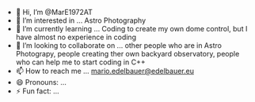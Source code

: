 - 👋 Hi, I’m @MarE1972AT
- 👀 I’m interested in ... Astro Photography
- 🌱 I’m currently learning ... Coding to create my own dome control, but I have almost no experience in coding
- 💞️ I’m looking to collaborate on ... other people who are in Astro Photograpy, people creating ther own backyard observatory, people who can help me to start coding in C++ 
- 📫 How to reach me ... mario.edelbauer@edelbauer.eu  
- 😄 Pronouns: ...
- ⚡ Fun fact: ...

<!---
MarE1972AT/MarE1972AT is a ✨ special ✨ repository because its `README.md` (this file) appears on your GitHub profile.
You can click the Preview link to take a look at your changes.
--->
